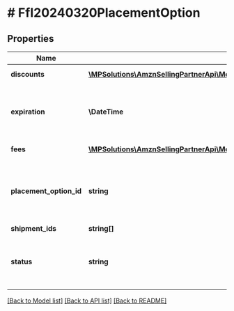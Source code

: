 # # FfI20240320PlacementOption

## Properties

Name | Type | Description | Notes
------------ | ------------- | ------------- | -------------
**discounts** | [**\MPSolutions\AmznSellingPartnerApi\Models\FulfillmentInbound20240320\FfI20240320Incentive[]**](FfI20240320Incentive.md) | Discount for the offered option. |
**expiration** | **\DateTime** | The expiration date of the placement option. In [ISO 8601](https://developer-docs.amazon.com/sp-api/docs/iso-8601) datetime format with pattern &#x60;yyyy-MM-ddTHH:mm:ss.sssZ&#x60;. | [optional]
**fees** | [**\MPSolutions\AmznSellingPartnerApi\Models\FulfillmentInbound20240320\FfI20240320Incentive[]**](FfI20240320Incentive.md) | The fee for the offered option. |
**placement_option_id** | **string** | The identifier of a placement option. A placement option represents the shipment splits and destinations of SKUs. |
**shipment_ids** | **string[]** | Shipment ids. |
**status** | **string** | The status of a placement option. Possible values: &#x60;OFFERED&#x60;, &#x60;ACCEPTED&#x60;, &#x60;EXPIRED&#x60;. |

[[Back to Model list]](../../README.md#models) [[Back to API list]](../../README.md#endpoints) [[Back to README]](../../README.md)
